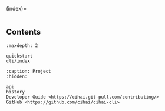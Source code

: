 (index)=

```{include} ../README.md

```

## Contents

```{toctree}
:maxdepth: 2

quickstart
cli/index

```

```{toctree}
:caption: Project
:hidden:

api
history
Developer Guide <https://cihai.git-pull.com/contributing/>
GitHub <https://github.com/cihai/cihai-cli>
```
